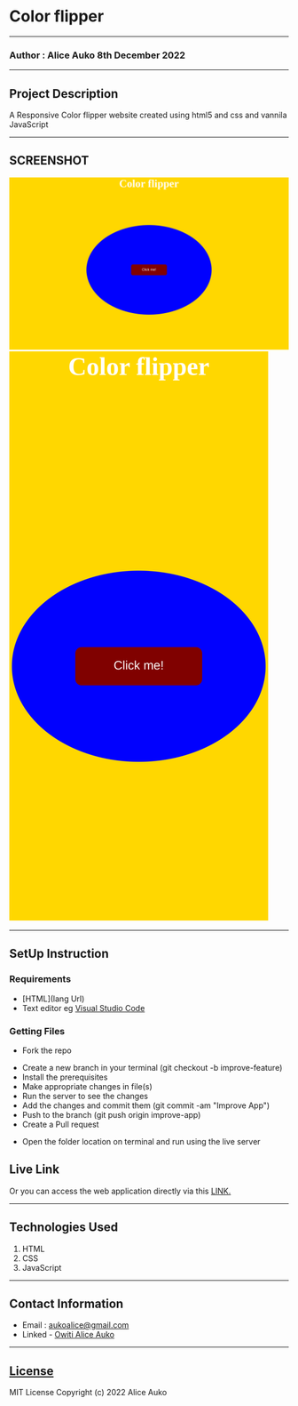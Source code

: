 # Color flipper
*****
### Author : Alice Auko 8th December 2022
****
## Project Description
A Responsive Color flipper website created using html5 and css and vannila JavaScript

******

## SCREENSHOT
![image](/ASSETS/Images/127.0.0.1_5500_%20(2).png)
![image](/ASSETS/Images/127.0.0.1_5500_%20(3).png)


********
## SetUp Instruction
### Requirements
* [HTML](lang Url)
* Text editor eg [Visual Studio Code](https://code.visualstudio.com/download)



### Getting Files
* Fork the repo
- Create a new branch in your terminal (git checkout -b improve-feature)
- Install the prerequisites
- Make appropriate changes in file(s)
- Run the server to see the changes
- Add the changes and commit them (git commit -am "Improve App")
- Push to the branch (git push origin improve-app)
- Create a Pull request
* Open the folder location on terminal and run using the live server

## Live Link
Or you can access the web application directly via this [LINK.]()
*****

## Technologies Used
1. HTML
2. CSS
3. JavaScript

*****

## Contact Information
* Email : aukoalice@gmail.com
* Linked - [Owiti Alice Auko](https://www.linkedin.com/in/owiti-alice-auko-580b2818a)
*****
## [License](LICENSE)
MIT License
Copyright (c) 2022 Alice Auko
